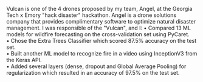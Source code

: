 Vulcan is one of the 4 drones proposed by my team, Angel, at the Georgia Tech x Emory "hack disaster" hackathon. 
Angel is a drone solutions company that provides complimentary software to optimize natural disaster management. I was responsible of the "Vulcan", and I:
• Compared 13 ML models for wildfire forecasting on the cross-validation set using PyCaret.  
• Chose the Extra Trees Classifier which scored 87.5% accuracy on the test set.  
• Built another ML model to recognize fire in a video using InceptionV3 from the Keras API.  
• Added several layers (dense, dropout and Global Average Pooling) for regularization which resulted in an accuracy of 97.5% on the test set.  
